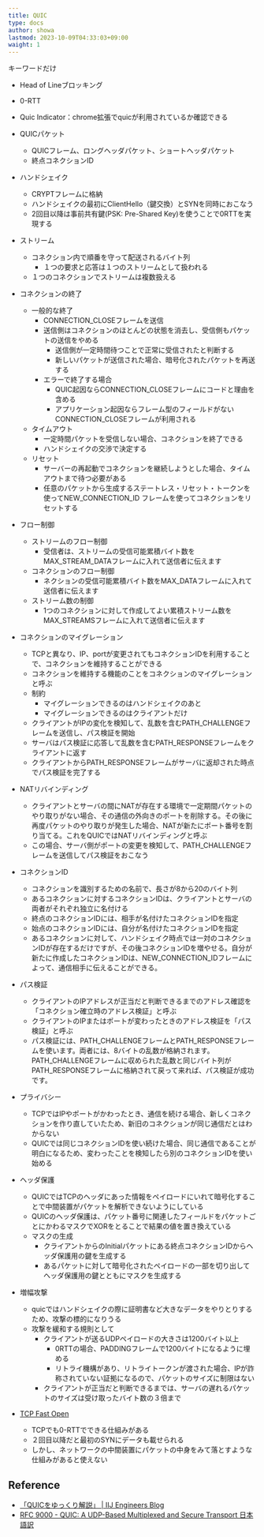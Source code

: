 ```yaml
---
title: QUIC
type: docs
author: showa
lastmod: 2023-10-09T04:33:03+09:00
waight: 1
---
```


キーワードだけ

- Head of Lineブロッキング
- 0-RTT
- Quic Indicator：chrome拡張でquicが利用されているか確認できる
- QUICパケット
  - QUICフレーム、ロングヘッダパケット、ショートヘッダパケット
  - 終点コネクションID
- ハンドシェイク
  - CRYPTフレームに格納
  - ハンドシェイクの最初にClientHello（鍵交換）とSYNを同時におこなう
  - 2回目以降は事前共有鍵(PSK: Pre-Shared Key)を使うことで0RTTを実現する
- ストリーム
  - コネクション内で順番を守って配送されるバイト列
    - １つの要求と応答は１つのストリームとして扱われる
  - １つのコネクションでストリームは複数扱える
- コネクションの終了
  - 一般的な終了
    - CONNECTION_CLOSEフレームを送信
    - 送信側はコネクションのほとんどの状態を消去し、受信側もパケットの送信をやめる
      - 送信側が一定時間待つことで正常に受信されたと判断する
      - 新しいパケットが送信された場合、暗号化されたパケットを再送する
    - エラーで終了する場合
      - QUIC起因ならCONNECTION_CLOSEフレームにコードと理由を含める
      - アプリケーション起因ならフレーム型のフィールドがないCONNECTION_CLOSEフレームが利用される
  - タイムアウト
    - 一定時間パケットを受信しない場合、コネクションを終了できる
    - ハンドシェイクの交渉で決定する
  - リセット
    - サーバーの再起動でコネクションを継続しようとした場合、タイムアウトまで待つ必要がある
    - 任意のパケットから生成するステートレス・リセット・トークンを使ってNEW_CONNECTION_ID フレームを使ってコネクションをリセットする

- フロー制御
  - ストリームのフロー制御
    - 受信者は、ストリームの受信可能累積バイト数をMAX_STREAM_DATAフレームに入れて送信者に伝えます
  - コネクションのフロー制御
    - ネクションの受信可能累積バイト数をMAX_DATAフレームに入れて送信者に伝えます
  - ストリーム数の制御
    - 1つのコネクションに対して作成してよい累積ストリーム数をMAX_STREAMSフレームに入れて送信者に伝えます

- コネクションのマイグレーション
  - TCPと異なり、IP、portが変更されてもコネクションIDを利用することで、コネクションを維持することができる
  - コネクションを維持する機能のことをコネクションのマイグレーションと呼ぶ
  - 制約
    - マイグレーションできるのはハンドシェイクのあと
    - マイグレーションできるのはクライアントだけ
  - クライアントがIPの変化を検知して、乱数を含むPATH_CHALLENGEフレームを送信し、パス検証を開始
  - サーバはパス検証に応答して乱数を含むPATH_RESPONSEフレームをクライアントに返す
  - クライアントからPATH_RESPONSEフレームがサーバに返却された時点でパス検証を完了する
- NATリバインディング
  - クライアントとサーバの間にNATが存在する環境で一定期間パケットのやり取りがない場合、その通信の外向きのポートを削除する。その後に再度パケットのやり取りが発生した場合、NATが新たにポート番号を割り当てる。これをQUICではNATリバインディングと呼ぶ
  - この場合、サーバ側がポートの変更を検知して、PATH_CHALLENGEフレームを送信してパス検証をおこなう

- コネクションID
  - コネクションを識別するための名前で、長さが8から20のバイト列
  - あるコネクションに対するコネクションIDは、クライアントとサーバの両者がそれぞれ独立に名付ける
  - 終点のコネクションIDには、相手が名付けたコネクションIDを指定
  - 始点のコネクションIDには、自分が名付けたコネクションIDを指定
  - あるコネクションに対して、ハンドシェイク時点では一対のコネクションIDが存在するだけですが、その後コネクションIDを増やせる。自分が新たに作成したコネクションIDは、NEW_CONNECTION_IDフレームによって、通信相手に伝えることができる。

- パス検証
  - クライアントのIPアドレスが正当だと判断できるまでのアドレス確認を「コネクション確立時のアドレス検証」と呼ぶ
  - クライアントのIPまたはポートが変わったときのアドレス検証を「パス検証」と呼ぶ
  - パス検証には、PATH_CHALLENGEフレームとPATH_RESPONSEフレームを使います。両者には、8バイトの乱数が格納されます。PATH_CHALLENGEフレームに収められた乱数と同じバイト列がPATH_RESPONSEフレームに格納されて戻って来れば、パス検証が成功です。

- プライバシー
  - TCPではIPやポートがかわったとき、通信を続ける場合、新しくコネクションを作り直していたため、新旧のコネクションが同じ通信だとはわからない
  - QUICでは同じコネクションIDを使い続けた場合、同じ通信であることが明白になるため、変わったことを検知したら別のコネクションIDを使い始める

- ヘッダ保護
  - QUICではTCPのヘッダにあった情報をペイロードにいれて暗号化することで中間装置がパケットを解析できないようにしている
  - QUICのヘッダ保護は、パケット番号に関連したフィールドをパケットごとにかわるマスクでXORをとることで結果の値を置き換えている
  - マスクの生成
    - クライアントからのInitialパケットにある終点コネクションIDからヘッダ保護用の鍵を生成する
    - あるパケットに対して暗号化されたペイロードの一部を切り出してヘッダ保護用の鍵とともにマスクを生成する

- 増幅攻撃
  - quicではハンドシェイクの際に証明書など大きなデータをやりとりするため、攻撃の標的になりうる
  - 攻撃を緩和する規則として
    - クライアントが送るUDPペイロードの大きさは1200バイト以上
      - 0RTTの場合、PADDINGフレームで1200バイトになるように埋める
      - リトライ機構があり、リトライトークンが渡された場合、IPが詐称されていない証拠になるので、パケットのサイズに制限はない
    - クライアントが正当だと判断できるまでは、サーバの遅れるパケットのサイズは受け取ったバイト数の３倍まで

- [TCP Fast Open](https://www.rfc-editor.org/rfc/rfc7413.html)
  - TCPでも0-RTTでできる仕組みがある
  - ２回目以降だと最初のSYNにデータも載せられる
  - しかし、ネットワークの中間装置にパケットの中身をみて落とすような仕組みがあると使えない

## Reference

- [「QUICをゆっくり解説」 | IIJ Engineers Blog](https://eng-blog.iij.ad.jp/page/2?s=QUICをゆっくり解説)
- [RFC 9000 - QUIC: A UDP-Based Multiplexed and Secure Transport 日本語訳](https://tex2e.github.io/rfc-translater/html/rfc9000.html)
